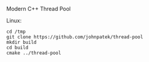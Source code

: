 Modern C++ Thread Pool

Linux:
```
cd /tmp
git clone https://github.com/johnpatek/thread-pool
mkdir build
cd build
cmake ../thread-pool
```